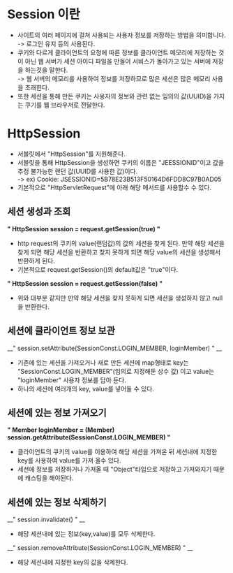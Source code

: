 __Session 이란__
==========================
- 사이트의 여러 페이지에 걸쳐 사용되는 사용자 정보를 저장하는 방법을 의미합니다.      
-> 로그인 유지 등의 사용된다.       
- 쿠키와 다르게 클라이언트의 요청에 따른 정보를 클라이언트 메모리에 저장하는 것이 아닌 웹 서버가 세션 아이디 파일을 만들어 서비스가 돌아가고 있는 서버에 저장을 하는것을 말한다.    
-> 웹 서버의 메모리를 사용하여 정보를 저장하므로 많은 세션은 많은 메모리 사용을 초래한다.       
- 또한 세션을 통해 만든 쿠키는 사용자의 정보와 관련 없는 임의의 값(UUID)을 가지는 쿠기를 웹 브라우저로 전달한다.

__HttpSession__
====================
- 서블릿에서 "HttpSession"를 지원해준다.
- 서블릿을 통해 HttpSession을 생성하면 쿠키의 이름은 "JEESSIONID"이고 값을 추정 불가능한 랜던 값(UUID를 사용한 값)이다.   
-> ex) Cookie: JSESSIONID=5B78E23B513F50164D6FDD8C97B0AD05     
- 기본적으로 "HttpServletRequest"에 아래 해당 메서드를 사용할수 수 있다.

__세션 생성과 조회__
-------------------------
__" HttpSession session = request.getSession(true) "__  
- http request의 쿠키의 value(랜덤값)의 값의 세션을 찾게 된다. 만약 해당 세션을 찾게 되면 해당 세션을 반환하고 찾지 못하게 되면 해당 value의 세션을 생성해서 반환하게 된다.         
- 기본적으로 request.getSession()의 default값은 "true"이다.

__" HttpSession session = request.getSession(false) "__            
- 위와 대부분 같지만 만약 해당 세션을 찾지 못하게 되면 세션을 생성하지 않고 null을 반환한다.


__세션에 클라이언트 정보 보관__
-----------------------------------
__" session.setAttribute(SessionConst.LOGIN_MEMBER, loginMember) " __     
- 기존에 있는 세션을 가져오거나 새로 만든 세션에 map형태로 key는 "SessionConst.LOGIN_MEMBER"(임의로 지정해둔 상수 값) 이고 value는 "loginMember" 사용자 정보를 담아 둔다.
- 하나의 세션에 여러개의 key, value를 넣어둘 수 있다.


__세션에 있는 정보 가져오기__
---------------------------------
__" Member loginMember = (Member) session.getAttribute(SessionConst.LOGIN_MEMBER) "__      
- 클라이언트의 쿠키의 value를 이용하여 해당 세션을 가져온 뒤 세션내에 지정한 key를 사용하여 value를 가져 올수 있다.
- 세션에 정보를 저장하거나 가져올 때 "Object"타입으로 저장하고 가져와지기 때문에 캐스팅을 해야된다.

__세션에 있는 정보 삭제하기__
----------------------------
__" session.invalidate() " __    
- 해당 세션내에 있는 정보(key,value)를 모두 삭제한다.

__" session.removeAttribute(SessionConst.LOGIN_MEMBER) " __      
- 해당 세션내에 지정한 key의 값을 삭제한다.


